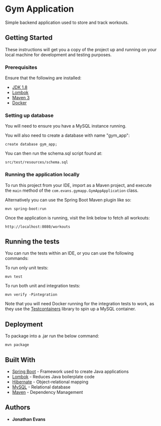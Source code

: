 # Gym Application

Simple backend application used to store and track workouts.

## Getting Started

These instructions will get you a copy of the project up and running on your local machine for development and testing purposes.

### Prerequisites

Ensure that the following are installed:

- [JDK 1.8](http://www.oracle.com/technetwork/java/javase/downloads/jdk8-downloads-2133151.html)
- [Lombok](https://projectlombok.org/)
- [Maven 3](https://maven.apache.org)
- [Docker](https://www.docker.com/)

### Setting up database

You will need to ensure you have a MySQL instance running.

You will also need to create a database with name "gym_app":

```
create database gym_app;
```

You can then run the schema.sql script found at:

```
src/test/resources/schema.sql
```

### Running the application locally

To run this project from your IDE, import as a Maven project, and execute the `main` method of the  `com.evans.gymapp.GymAppApplication` class.

Alternatively you can use the Spring Boot Maven plugin like so:

```
mvn spring-boot:run
```

Once the application is running, visit the link below to fetch all workouts:

```
http://localhost:8080/workouts
```

## Running the tests

You can run the tests within an IDE, or you can use the following commands:

To run only unit tests:
```
mvn test
```

To run both unit and integration tests:
```
mvn verify -Pintegration
```

Note that you will need Docker running for the integration tests to work, as they use the
[Testcontainers](https://www.testcontainers.org/) 
library to spin up a MySQL container.

## Deployment

To package into a .jar run the below command:

```
mvn package
```

## Built With

* [Spring Boot](https://spring.io/) - Framework used to create Java applications
* [Lombok](https://projectlombok.org/) - Reduces Java boilerplate code
* [Hibernate](https://hibernate.org/) - Object-relational mapping
* [MySQL](https://www.mysql.com/) - Relational database
* [Maven](https://maven.apache.org/) - Dependency Management

## Authors

* **Jonathan Evans**